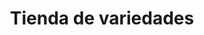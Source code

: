 ---
title: "Tienda de variedades"
url: /ciudad-satelite/tienda-de-variedades-arturo-ballivian-otero-3/
shop: comodidad
---